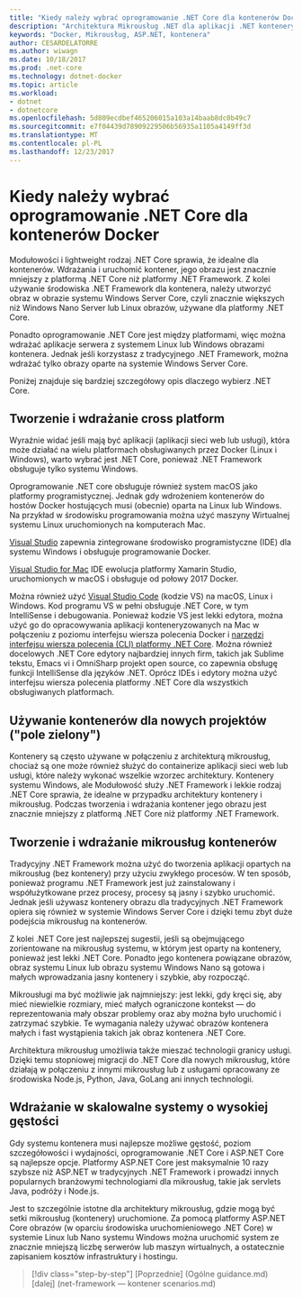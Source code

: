 ```yaml
---
title: "Kiedy należy wybrać oprogramowanie .NET Core dla kontenerów Docker"
description: "Architektura Mikrousług .NET dla aplikacji .NET konteneryzowanych | Kiedy należy wybrać oprogramowanie .NET Core dla kontenerów Docker"
keywords: "Docker, Mikrousług, ASP.NET, kontenera"
author: CESARDELATORRE
ms.author: wiwagn
ms.date: 10/18/2017
ms.prod: .net-core
ms.technology: dotnet-docker
ms.topic: article
ms.workload:
- dotnet
- dotnetcore
ms.openlocfilehash: 5d809ecdbef465206015a103a14baab8dc0b49c7
ms.sourcegitcommit: e7f04439d78909229506b56935a1105a4149ff3d
ms.translationtype: MT
ms.contentlocale: pl-PL
ms.lasthandoff: 12/23/2017
---
```

# <a name="when-to-choose-net-core-for-docker-containers"></a>Kiedy należy wybrać oprogramowanie .NET Core dla kontenerów Docker

Modułowości i lightweight rodzaj .NET Core sprawia, że idealne dla kontenerów. Wdrażania i uruchomić kontener, jego obrazu jest znacznie mniejszy z platformą .NET Core niż platformy .NET Framework. Z kolei używanie środowiska .NET Framework dla kontenera, należy utworzyć obraz w obrazie systemu Windows Server Core, czyli znacznie większych niż Windows Nano Server lub Linux obrazów, używane dla platformy .NET Core.

Ponadto oprogramowanie .NET Core jest między platformami, więc można wdrażać aplikacje serwera z systemem Linux lub Windows obrazami kontenera. Jednak jeśli korzystasz z tradycyjnego .NET Framework, można wdrażać tylko obrazy oparte na systemie Windows Server Core.

Poniżej znajduje się bardziej szczegółowy opis dlaczego wybierz .NET Core.

## <a name="developing-and-deploying-cross-platform"></a>Tworzenie i wdrażanie cross platform

Wyraźnie widać jeśli mają być aplikacji (aplikacji sieci web lub usługi), która może działać na wielu platformach obsługiwanych przez Docker (Linux i Windows), warto wybrać jest .NET Core, ponieważ .NET Framework obsługuje tylko systemu Windows.

Oprogramowanie .NET core obsługuje również system macOS jako platformy programistycznej. Jednak gdy wdrożeniem kontenerów do hostów Docker hostujących musi (obecnie) oparta na Linux lub Windows. Na przykład w środowisku programowania można użyć maszyny Wirtualnej systemu Linux uruchomionych na komputerach Mac.

[Visual Studio](https://www.visualstudio.com/) zapewnia zintegrowane środowisko programistyczne (IDE) dla systemu Windows i obsługuje programowanie Docker. 

[Visual Studio for Mac](https://www.visualstudio.com/vs/visual-studio-mac/) IDE ewolucja platformy Xamarin Studio, uruchomionych w macOS i obsługuje od połowy 2017 Docker.

Można również użyć [Visual Studio Code](https://code.visualstudio.com/) (kodzie VS) na macOS, Linux i Windows. Kod programu VS w pełni obsługuje .NET Core, w tym IntelliSense i debugowania. Ponieważ kodzie VS jest lekki edytora, można użyć go do opracowywania aplikacji konteneryzowanych na Mac w połączeniu z poziomu interfejsu wiersza polecenia Docker i [narzędzi interfejsu wiersza polecenia (CLI) platformy .NET Core](https://docs.microsoft.com/dotnet/core/tools/?tabs=netcore2x). Można również docelowych .NET Core edytory najbardziej innych firm, takich jak Sublime tekstu, Emacs vi i OmniSharp projekt open source, co zapewnia obsługę funkcji IntelliSense dla języków .NET. Oprócz IDEs i edytory można użyć interfejsu wiersza polecenia platformy .NET Core dla wszystkich obsługiwanych platformach.

## <a name="using-containers-for-new-green-field-projects"></a>Używanie kontenerów dla nowych projektów ("pole zielony")

Kontenery są często używane w połączeniu z architekturą mikrousług, chociaż są one może również służyć do containerize aplikacji sieci web lub usługi, które należy wykonać wszelkie wzorzec architektury. Kontenery systemu Windows, ale Modułowość służy .NET Framework i lekkie rodzaj .NET Core sprawia, że idealne w przypadku architektury kontenery i mikrousług. Podczas tworzenia i wdrażania kontener jego obrazu jest znacznie mniejszy z platformą .NET Core niż platformy .NET Framework.

## <a name="creating-and-deploying-microservices-on-containers"></a>Tworzenie i wdrażanie mikrousług kontenerów

Tradycyjny .NET Framework można użyć do tworzenia aplikacji opartych na mikrousług (bez kontenery) przy użyciu zwykłego procesów. W ten sposób, ponieważ programu .NET Framework jest już zainstalowany i współużytkowane przez procesy, procesy są jasny i szybko uruchomić. Jednak jeśli używasz kontenery obrazu dla tradycyjnych .NET Framework opiera się również w systemie Windows Server Core i dzięki temu zbyt duże podejścia mikrousług na kontenerów.

Z kolei .NET Core jest najlepszej sugestii, jeśli są obejmującego zorientowane na mikrousług systemu, w którym jest oparty na kontenery, ponieważ jest lekki .NET Core. Ponadto jego kontenera powiązane obrazów, obraz systemu Linux lub obrazu systemu Windows Nano są gotowa i małych wprowadzania jasny kontenery i szybkie, aby rozpocząć.

Mikrousługi ma być możliwie jak najmniejszy: jest lekki, gdy kręci się, aby mieć niewielkie rozmiary, mieć małych ograniczone kontekst — do reprezentowania mały obszar problemy oraz aby można było uruchomić i zatrzymać szybkie. Te wymagania należy używać obrazów kontenera małych i fast wystąpienia takich jak obraz kontenera .NET Core.

Architektura mikrousług umożliwia także mieszać technologii granicy usługi. Dzięki temu stopniowej migracji do .NET Core dla nowych mikrousług, które działają w połączeniu z innymi mikrousług lub z usługami opracowany ze środowiska Node.js, Python, Java, GoLang ani innych technologii.

## <a name="deploying-high-density-in-scalable-systems"></a>Wdrażanie w skalowalne systemy o wysokiej gęstości

Gdy systemu kontenera musi najlepsze możliwe gęstość, poziom szczegółowości i wydajności, oprogramowanie .NET Core i ASP.NET Core są najlepsze opcje. Platformy ASP.NET Core jest maksymalnie 10 razy szybsze niż ASP.NET w tradycyjnych .NET Framework i prowadzi innych popularnych branżowymi technologiami dla mikrousług, takie jak servlets Java, podróży i Node.js.

Jest to szczególnie istotne dla architektury mikrousług, gdzie mogą być setki mikrousług (kontenery) uruchomione. Za pomocą platformy ASP.NET Core obrazów (w oparciu środowiska uruchomieniowego .NET Core) w systemie Linux lub Nano systemu Windows można uruchomić system ze znacznie mniejszą liczbę serwerów lub maszyn wirtualnych, a ostatecznie zapisaniem kosztów infrastruktury i hostingu.


>[!div class="step-by-step"]
[Poprzednie] (Ogólne guidance.md) [dalej] (net-framework — kontener scenarios.md)
